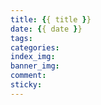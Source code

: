 ```yaml
---
title: {{ title }}
date: {{ date }}
tags:
categories:
index_img:
banner_img:
comment:
sticky:
---
```

